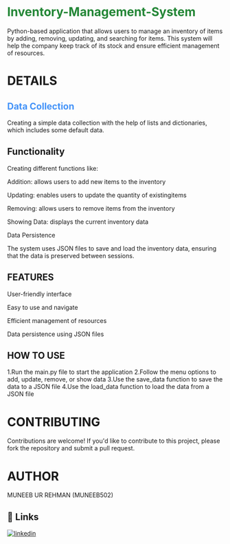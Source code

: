 
<h1 style="color: #238636;" >Inventory-Management-System</h1> 


Python-based application that allows users to manage an inventory of 
items by adding, removing, updating, and searching for items. This system will help the company keep 
track of its stock and ensure efficient management of resources.
# DETAILS


<h2 style="color:#4493f8;" >Data Collection</h2>
Creating a simple data collection with the help of lists and dictionaries, which includes some default data.

## Functionality


Creating different functions like:
<p> Addition: allows users to add new items to the inventory</p>
<p>Updating: enables users to update the quantity of existingitems</p>

<p> Removing: allows users to remove items from the inventory</p>
<p> Showing Data: displays the current inventory data</p>

<p> Data Persistence</p>
<p>The system uses JSON files to save and load the inventory data, ensuring that the data is preserved between sessions.</p>

## FEATURES


<p>User-friendly interface </p>   <p></p>
<p>Easy to use and navigate</p> 
<p>Efficient management of resources</p> 
<p>Data persistence using JSON files</p> 

## HOW TO USE

1.Run the main.py file to start the application
2.Follow the menu options to add, update, remove, or show data
3.Use the save_data function to save the data to a JSON file
4.Use the load_data function to load the data from a JSON file


# CONTRIBUTING

Contributions are welcome! If you'd like to contribute to this project, please fork the repository and submit a pull request.


# AUTHOR

 MUNEEB UR REHMAN   (MUNEEB502)

## 🔗 Links

[![linkedin](https://img.shields.io/badge/linkedin-0A66C2?style=for-the-badge&logo=linkedin&logoColor=white)](https://pk.linkedin.com/in/muneeb-ur-rehman-99580b277)

